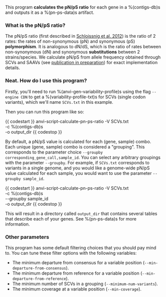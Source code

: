 This program **calculates the pN/pS ratio** for each gene in a %(contigs-db)s and outputs it as a %(pn-ps-data)s artifact.

### What is the pN/pS ratio?

The pN/pS ratio (first described in [Schloissnig et al. 2012](https://doi.org/10.1038/nature11711))
is the ratio of 2 rates: the rates of non-synonymous (pN) and synonymous (pS) **polymorphism**. It is analogous to
dN/dS, which is the ratio of rates between non-synonymous (dN) and synonymous **substitutions** between 2
strains/species. We calculate pN/pS from allele frequency obtained through SCVs and SAAVs (see
[publication in preparation](FIXME)) for exact implementation details.

### Neat. How do I use this program?

Firstly, you'll need to run %(anvi-gen-variability-profile)s using the flag `--engine CDN` to get a %(variability-profile-txt)s for SCVs (single codon variants), which we'll name `SCVs.txt` in this example.

Then you can run this program like so:

{{ codestart }}
anvi-script-calculate-pn-ps-ratio -V SCVs.txt \
                                  -c %(contigs-db)s \
                                  -o output_dir 
{{ codestop }}

By default, a pN/pS value is calculated for each (gene, sample) combo. Each unique (gene, sample) combo is considered a "grouping". This corresponds to the parameter choice `--groupby corresponding_gene_call,sample_id`. You can select any arbitrary groupings with the parameter `--groupby`. For example, if `SCVs.txt` corresponds to variants in a single genome, and you would like a genome-wide pN/pS value calculated for each sample, you would want to use the parameter `--groupby sample_id`.

{{ codestart }}
anvi-script-calculate-pn-ps-ratio -V SCVs.txt \
                                  -c %(contigs-db)s \
                                  --groupby sample_id \
                                  -o output_dir 
{{ codestop }}

This will result in a directory called `output_dir` that contains several tables that describe each of your genes. See %(pn-ps-data)s for more information.

### Other parameters

This program has some default filtering choices that you should pay mind to. You can tune these filter options with the following variables:

- The minimum departure from consensus for a variable position (`--min-departure-from-consensus`).
- The minimum departure from reference for a variable position (`--min-departure-from-reference`).
- The minimum number of SCVs in a grouping (`--minimum-num-variants`).
- The minimum coverage at a variable position (`--min-coverage`).
